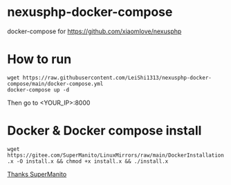 # nexusphp-docker-compose
docker-compose for https://github.com/xiaomlove/nexusphp

# How to run
```shell
wget https://raw.githubusercontent.com/LeiShi1313/nexusphp-docker-compose/main/docker-compose.yml
docker-compose up -d
```
Then go to <YOUR_IP>:8000

# Docker & Docker compose install
`wget https://gitee.com/SuperManito/LinuxMirrors/raw/main/DockerInstallation.x -O install.x && chmod +x install.x && ./install.x`

[Thanks SuperManito](https://github.com/SuperManito/LinuxMirrors)
